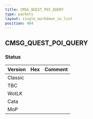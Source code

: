 ```yaml
---
title: CMSG_QUEST_POI_QUERY
type: packets
layout: single_markdown_in_list
position: 484
---
```


## CMSG_QUEST_POI_QUERY

### Status

Version | Hex | Comment
---------- | ---------- | ---------- 
Classic |  |  
TBC |  |  
WotLK |  |  
Cata |  |  
MoP |  |  